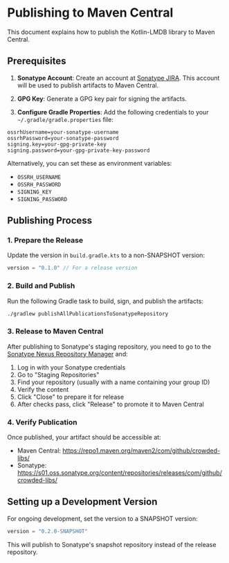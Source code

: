 # Publishing to Maven Central

This document explains how to publish the Kotlin-LMDB library to Maven Central.

## Prerequisites

1. **Sonatype Account**: Create an account at [Sonatype JIRA](https://issues.sonatype.org/). This account will be used to publish artifacts to Maven Central.

2. **GPG Key**: Generate a GPG key pair for signing the artifacts.

3. **Configure Gradle Properties**: Add the following credentials to your `~/.gradle/gradle.properties` file:

```
ossrhUsername=your-sonatype-username
ossrhPassword=your-sonatype-password
signing.key=your-gpg-private-key
signing.password=your-gpg-private-key-password
```

Alternatively, you can set these as environment variables:
- `OSSRH_USERNAME`
- `OSSRH_PASSWORD`
- `SIGNING_KEY`
- `SIGNING_PASSWORD`

## Publishing Process

### 1. Prepare the Release

Update the version in `build.gradle.kts` to a non-SNAPSHOT version:

```kotlin
version = "0.1.0" // For a release version
```

### 2. Build and Publish

Run the following Gradle task to build, sign, and publish the artifacts:

```bash
./gradlew publishAllPublicationsToSonatypeRepository
```

### 3. Release to Maven Central

After publishing to Sonatype's staging repository, you need to go to the [Sonatype Nexus Repository Manager](https://s01.oss.sonatype.org/) and:

1. Log in with your Sonatype credentials
2. Go to "Staging Repositories"
3. Find your repository (usually with a name containing your group ID)
4. Verify the content
5. Click "Close" to prepare it for release
6. After checks pass, click "Release" to promote it to Maven Central

### 4. Verify Publication

Once published, your artifact should be accessible at:
- Maven Central: https://repo1.maven.org/maven2/com/github/crowded-libs/
- Sonatype: https://s01.oss.sonatype.org/content/repositories/releases/com/github/crowded-libs/

## Setting up a Development Version

For ongoing development, set the version to a SNAPSHOT version:

```kotlin
version = "0.2.0-SNAPSHOT"
```

This will publish to Sonatype's snapshot repository instead of the release repository.